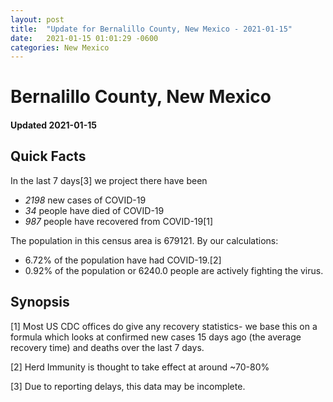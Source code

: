 ```yaml
---
layout: post
title:  "Update for Bernalillo County, New Mexico - 2021-01-15"
date:   2021-01-15 01:01:29 -0600
categories: New Mexico
---
```


# Bernalillo County, New Mexico
#### Updated 2021-01-15

## Quick Facts

In the last 7 days[3] we project there have been
- *2198* new cases of COVID-19
- *34* people have died of COVID-19
- *987* people have recovered from COVID-19[1]

The population in this census area is 679121. By our calculations:
- 6.72% of the population have had COVID-19.[2]
- 0.92% of the population or 6240.0 people are actively fighting the virus.

## Synopsis




[1] Most US CDC offices do give any recovery statistics- we base this on a formula which looks at confirmed new cases
15 days ago (the average recovery time) and deaths over the last 7 days.

[2] Herd Immunity is thought to take effect at around ~70-80%

[3] Due to reporting delays, this data may be incomplete.
 
    